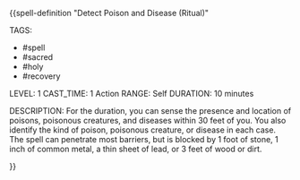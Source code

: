 {{spell-definition "Detect Poison and Disease (Ritual)"

TAGS:
- #spell
- #sacred
- #holy
- #recovery

LEVEL: 1
CAST_TIME: 1 Action
RANGE: Self
DURATION: 10 minutes

DESCRIPTION:
For the duration, you can sense the presence and location of poisons, poisonous creatures, and diseases within 30 feet of you. You also identify the kind of poison, poisonous creature, or disease in each case. The spell can penetrate most barriers, but is blocked by 1 foot of stone, 1 inch of common metal, a thin sheet of lead, or 3 feet of wood or dirt.

}}
